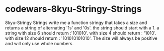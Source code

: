 # codewars-8kyu-Stringy-Strings
8kyu-Stringy Strings   write me a function stringy that takes a size and returns a string of alternating '1s' and '0s'.  the string should start with a 1.  a string with size 6 should return :'101010'.  with size 4 should return : '1010'.  with size 12 should return : '101010101010'.  The size will always be positive and will only use whole numbers.
